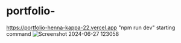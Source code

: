 # portfolio-
https://portfolio-henna-kappa-22.vercel.app
"npm run dev" starting command
![Screenshot 2024-06-27 123058](https://github.com/eNVy047/portfolio/assets/148738788/1ba6b8ac-0ee1-47a6-b226-b9d9332368de)
